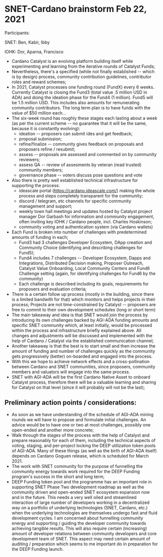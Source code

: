 # SNET-Cardano brainstorm Feb 22, 2021

Participants:

SNET: Ben, Kabir, Ibby

IOHK: Dor, Aparna, Francisco

* Cardano Catalyst is an evolving platform building itself while experimenting and learning from the iterative rounds of Catalyst Funds;
* Nevertheless, there's a specified (while not finally established -- which is by design) process, community contribution guidelines, contributor roles and reward schemes;
* In 2021, Catalyst processes one funding round (FundX) every 6 weeks. Currently Catalyst is closing the Fund3 (total value .5 million USD in ADA) and doing the ideation phase for the Fund4 (1 million). Fund5 will be 1.5 million USD. This includes also amounts for remunerating community contributors. The long term plan is to have funds with the value of $50 million each...
* The six-week round has roughly these stages each lasting about a week (as per the current scheme -- no guarantee that it will be the same, because it is constantly evolving):
	* ideation -- proposers can submit ides and get feedback;
	* proposal submission;
	* refine/finalize -- community gives feedback on proposals and proposers refine / resubmit;
	* assess -- proposals are assessed and commented on by community reviewers;
	* assess QA -- review of assesments by veteran (read trusted) community members;
	* governance phase -- voters discuss pose questions and vote
* Also there is pretty well established technical infrastructure for supporting the process:
	* ideascale portal (https://cardano.ideascale.com/) making the whole process and steps completely transparent for the community;
	* discord / telegram, etc channels for specific community management and support;
	* weekly town hall meetings and updates hosted by Catalyst project manager Dor Garbash for information and community engagement, often inviting key IOHK / Cardano people, incl. Charles Hoskinson;
	* community voting and authentication system (via Cardano wallets)
* Each Fund is broken into number of challenges with predetermined amounts of funding in each;
	* Fund3 had 3 challenges Developer Ecosystem, DApp creation and Community Choice (identifying and describing challenges for Fund5);
	* Fund4 includes 7 challenges -- Developer Ecosystem, Dapps and Integrations, Distributed Decision making, Proposer Outreach, Catalyst Value Onboarding, Local Community Centers and Fund6 Challenge setting (again, for identifying challenges for Fund6 by the community)
	* Each challenge is described including its goals, requirements for proposers and evaluation criteria;
* There is a certain follow up process (mostly in the building, since there is a limited bandwith for that) which monitors and helps projects in their process; Projects are not time-constrained by Catalyst -- proposers are free to commit to their own development schedules (long or short term)
* The main takeaway and idea is that SNET would join the process by introducing its own challenges backed by AGI-ADA funding amounts and specific SNET community which, at least initially, would be processed within the process and infrastructure briefly explained above. All changes and adjustments will be discussed and implemented with the help of Cardano / Catalyst via the established communication channel;
* Another takeaway is that the best is to start small and then increase the amount of funding and number of challenges quickly as the community gets progressively (better) on-boarded and engaged into the process.
* With this we hope to achieve network effects and a cross-pollination between Cardano and SNET communities, since proposers, community members and valuators will engage into the same process.
* SNET with AGI-ADA will be the first Cardano Native Asset to onboard Catalyst process, therefore there will be a valuable learning and sharing for Catalyst on that level (since it will probably will not be the last);

## Preliminary action points / considerations:
* As soon as we have understanding of the schedule of AGI-ADA mining rounds we will have to propose and formulate initial challenges. An advice would be to have one or two at most challenges, possibly one open-ended and another more concrete;
* Walk through the stages of the process with the help of Catalyst and prepare reasonably for each of them, including the technical aspects of voting, staging, and per-project locking the DEEP utilization token pools of AGI-ADA. Many of these things (as well as the birth of AGI-ADA itself) depends on Cardano Goguen release, which is scheduled for March 2021.
* The work with SNET community for the purpose of funnelling the community energy towards work required for the DEEP Funding program's success in the short and long term;
* DEEP Funding token pool and the programme has an important role in supporting SNET Phase Two development roadmap as well as the community driven and open-ended SNET ecosystem expansion now and in the future. This needs a very well oiled and streamlined interaction of large number of developers working in a decentralized way on a portfolio of underlying technologies (SNET, Cardano, etc.) when the underlying technologies are themselves undergo fast and fluid development cycles. I am concerned about funnelling community energy and supporting / guiding the developer community towards achieving tangible results. This will also require certain (increasing) amount of developer relations between community developers and core development team of SNET. This aspect may need certain amount of auditing / preparation which seems to me important do in preparation for the DEEP Funding launch.
